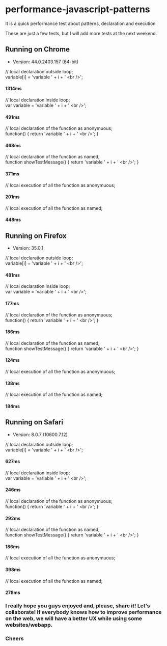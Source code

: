 # performance-javascript-patterns
It is a quick performance test about patterns, declaration and execution

These are just a few tests, but I will add more tests at the next weekend.

## Running on Chrome
- Version: 44.0.2403.157 (64-bit)

// local declaration outside loop;  <br/>
variable[i] = 'variable ' + i + ' &lt;br /&gt;'; 
#### 1314ms

// local declaration inside loop; <br/>
var variable = 'variable ' + i + ' &lt;br /&gt;';  
#### 491ms

// local declaration of the function as anonymuous; <br/>
function() { return 'variable ' + i + ' &lt;br /&gt;'; }  
#### 468ms

// local declaration of the function as named; <br/>
function showTestMessage() { return 'variable ' + i + ' &lt;br /&gt;'; }
#### 371ms

// local execution of all the function as anonymuous; 
#### 201ms

// local execution of all the function as named; 
#### 448ms

## Running on Firefox
- Version: 35.0.1

// local declaration outside loop; <br/>
variable[i] = 'variable ' + i + ' &lt;br /&gt;'; 
#### 481ms

// local declaration inside loop; <br/>
var variable = 'variable ' + i + ' &lt;br /&gt;';  
#### 177ms

// local declaration of the function as anonymuous; <br/>
function() { return 'variable ' + i + ' &lt;br /&gt;'; }  
#### 186ms

// local declaration of the function as named; <br/>
function showTestMessage() { return 'variable ' + i + ' &lt;br /&gt;'; }
#### 124ms

// local execution of all the function as anonymuous; 
#### 138ms

// local execution of all the function as named; 
#### 184ms


## Running on Safari
- Version: 8.0.7 (10600.7.12)

// local declaration outside loop; <br/>
variable[i] = 'variable ' + i + ' &lt;br /&gt;'; 
#### 627ms

// local declaration inside loop; <br/>
var variable = 'variable ' + i + ' &lt;br /&gt;';  
#### 246ms

// local declaration of the function as anonymuous; <br/>
function() { return 'variable ' + i + ' &lt;br /&gt;'; }  
#### 292ms

// local declaration of the function as named; <br/>
function showTestMessage() { return 'variable ' + i + ' &lt;br /&gt;'; }
#### 186ms

// local execution of all the function as anonymuous; 
#### 398ms

// local execution of all the function as named; 
#### 278ms



### I really hope you guys enjoyed and, please, share it! Let's collaborate! If everybody knows how to improve performance on the web, we will have a better UX while using some websites/webapp.

### Cheers
